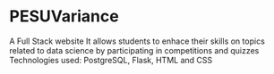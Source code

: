 # PESUVariance
A Full Stack website
It allows students to enhace their skills on topics related to data science by participating in competitions and quizzes
Technologies used: PostgreSQL, Flask, HTML and CSS

